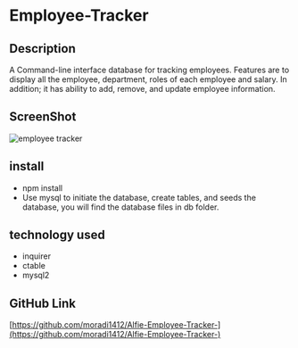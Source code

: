 # Employee-Tracker
## Description 
A Command-line interface database for tracking employees. Features are to display all the employee, department, roles of each employee and salary. In addition; it has ability to add, remove, and update employee information. 
## ScreenShot 
![employee tracker]()
## install
- npm install 
- Use mysql to initiate the database, create tables, and seeds the database, you will find the database files in db folder.  
## technology used 
- inquirer
- ctable 
- mysql2
## GitHub Link 
[https://github.com/moradi1412/Alfie-Employee-Tracker-](https://github.com/moradi1412/Alfie-Employee-Tracker-)
